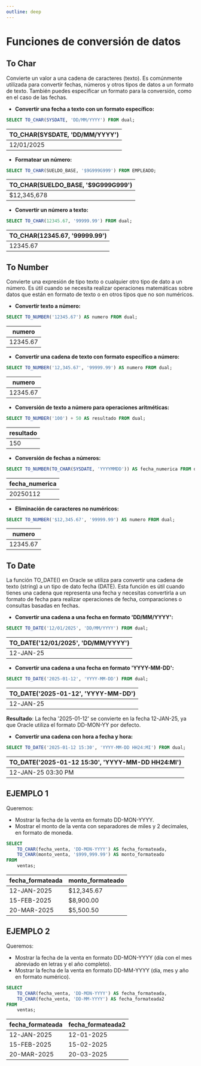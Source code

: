 ```yaml
---
outline: deep
---
```


# Funciones de conversión de datos

## To Char

Convierte un valor a una cadena de caracteres (texto). Es comúnmente utilizada para convertir fechas, números y otros tipos de datos a un formato de texto. También puedes especificar un formato para la conversión, como en el caso de las fechas.

* **Convertir una fecha a texto con un formato específico:**

```sql
SELECT TO_CHAR(SYSDATE, 'DD/MM/YYYY') FROM dual;
```

| TO_CHAR(SYSDATE, 'DD/MM/YYYY')  |
|---------------------------------|
| 12/01/2025                      |


* **Formatear un número:**

```sql
SELECT TO_CHAR(SUELDO_BASE, '$9G999G999') FROM EMPLEADO;
```

| TO_CHAR(SUELDO_BASE, '$9G999G999') |
|------------------------------------|
| $12,345,678                        |


* **Convertir un número a texto:**

```sql
SELECT TO_CHAR(12345.67, '99999.99') FROM dual;
```

| TO_CHAR(12345.67, '99999.99') |
|-------------------------------|
| 12345.67                      |



## To Number

Convierte una expresión de tipo texto o cualquier otro tipo de dato a un número. Es útil cuando se necesita realizar operaciones matemáticas sobre datos que están en formato de texto o en otros tipos que no son numéricos.

* **Convertir texto a número:**

```sql
SELECT TO_NUMBER('12345.67') AS numero FROM dual;
```

| numero    |
|-----------|
| 12345.67  |



* **Convertir una cadena de texto con formato específico a número:**

```sql
SELECT TO_NUMBER('12,345.67', '99999.99') AS numero FROM dual;
```

| numero    |
|-----------|
| 12345.67  |


* **Conversión de texto a número para operaciones aritméticas:**

```sql
SELECT TO_NUMBER('100') + 50 AS resultado FROM dual;
```

| resultado |
|-----------|
| 150       |


* **Conversión de fechas a números:**

```sql
SELECT TO_NUMBER(TO_CHAR(SYSDATE, 'YYYYMMDD')) AS fecha_numerica FROM dual;
```

| fecha_numerica |
|----------------|
| 20250112       |


* **Eliminación de caracteres no numéricos:**

```sql
SELECT TO_NUMBER('$12,345.67', '99999.99') AS numero FROM dual;
```

| numero   |
|----------|
| 12345.67 |


## To Date

La función TO_DATE() en Oracle se utiliza para convertir una cadena de texto (string) a un tipo de dato fecha (DATE). Esta función es útil cuando tienes una cadena que representa una fecha y necesitas convertirla a un formato de fecha para realizar operaciones de fecha, comparaciones o consultas basadas en fechas.


* **Convertir una cadena a una fecha en formato 'DD/MM/YYYY':**

```sql
SELECT TO_DATE('12/01/2025', 'DD/MM/YYYY') FROM dual;
```

| TO_DATE('12/01/2025', 'DD/MM/YYYY') |
|--------------------------------------|
| 12-JAN-25                            |


* **Convertir una cadena a una fecha en formato 'YYYY-MM-DD':**

```sql
SELECT TO_DATE('2025-01-12', 'YYYY-MM-DD') FROM dual;
```

| TO_DATE('2025-01-12', 'YYYY-MM-DD') |
|-------------------------------------|
| 12-JAN-25                           |


**Resultado**: La fecha '2025-01-12' se convierte en la fecha 12-JAN-25, ya que Oracle utiliza el formato DD-MON-YY por defecto.

* **Convertir una cadena con hora a fecha y hora:**

```sql
SELECT TO_DATE('2025-01-12 15:30', 'YYYY-MM-DD HH24:MI') FROM dual;
```

| TO_DATE('2025-01-12 15:30', 'YYYY-MM-DD HH24:MI') |
|---------------------------------------------------|
| 12-JAN-25 03:30 PM                                |


## EJEMPLO 1

Queremos:

* Mostrar la fecha de la venta en formato DD-MON-YYYY.
* Mostrar el monto de la venta con separadores de miles y 2 decimales, en formato de moneda.

```sql
SELECT 
    TO_CHAR(fecha_venta, 'DD-MON-YYYY') AS fecha_formateada,
    TO_CHAR(monto_venta, '$999,999.99') AS monto_formateado
FROM 
    ventas;
```

| fecha_formateada | monto_formateado |
|------------------|------------------|
| 12-JAN-2025      | $12,345.67       |
| 15-FEB-2025      | $8,900.00        |
| 20-MAR-2025      | $5,500.50        |


## EJEMPLO 2

Queremos:

* Mostrar la fecha de la venta en formato DD-MON-YYYY (día con el mes abreviado en letras y el año completo).
* Mostrar la fecha de la venta en formato DD-MM-YYYY (día, mes y año en formato numérico).

```sql
SELECT 
    TO_CHAR(fecha_venta, 'DD-MON-YYYY') AS fecha_formateada,
    TO_CHAR(fecha_venta, 'DD-MM-YYYY') AS fecha_formateada2
FROM 
    ventas;
```

| fecha_formateada | fecha_formateada2 |
|------------------|-------------------|
| 12-JAN-2025      | 12-01-2025        |
| 15-FEB-2025      | 15-02-2025        |
| 20-MAR-2025      | 20-03-2025        |

